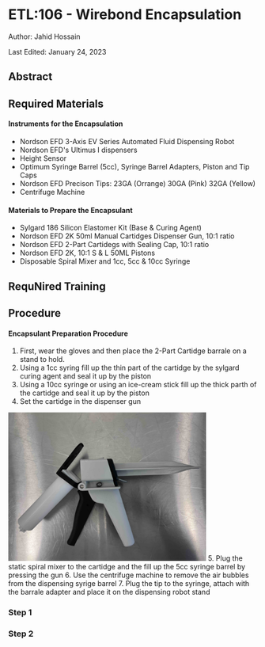 # ETL:106 - Wirebond Encapsulation

Author: Jahid Hossain

Last Edited: January 24, 2023

## Abstract

## Required Materials
  #### Instruments for the Encapsulation
   - Nordson EFD 3-Axis EV Series Automated Fluid Dispensing Robot
   - Nordson EFD's Ultimus I dispensers
   - Height Sensor 
   - Optimum Syringe Barrel (5cc), Syringe Barrel Adapters, Piston and Tip Caps 
   - Nordson EFD Precison Tips: 23GA (Orrange) 30GA (Pink) 32GA (Yellow)
   - Centrifuge Machine
  
  #### Materials to Prepare the Encapsulant
   - Sylgard 186 Silicon Elastomer Kit (Base & Curing Agent)
   - Nordson EFD 2K 50ml Manual Cartidges Dispenser Gun, 10:1 ratio
   - Nordson EFD 2-Part Cartidegs with Sealing Cap, 10:1 ratio
   - Nordson EFD 2K, 10:1 S & L 50ML Pistons
   - Disposable Spiral Mixer and 1cc, 5cc & 10cc Syringe
   
## RequNired Training

## Procedure
#### Encapsulant Preparation Procedure

1. First, wear the gloves and then place the 2-Part Cartidge barrale on a stand to hold. 
2. Using a 1cc syring fill up the thin part of the cartidge by the sylgard curing agent and seal it up by the piston
3. Using a 10cc syringe or using an ice-cream stick fill up the thick parth of the cartidge and seal it up by the piston
4. Set the cartidge in the dispenser gun 
<img src="https://github.com/jhosain/Lab-Instructions/blob/patch-1/sop/ETL/106_materials/images/dispenser_gun.jpeg" width="400px">
5. Plug the static spiral mixer to the cartidge and the fill up the 5cc syringe barrel by pressing the gun
6. Use the centrifuge machine to remove the air bubbles from the dispensing syrige barrel
7. Plug the tip to the syringe, attach with the barrale adapter and place it on the dispensing robot stand


### Step 1

### Step 2

